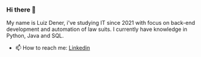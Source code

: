 ### Hi there 👋

My name is Luiz Dener, i've studying IT since 2021 with focus on back-end development and automation of law suits. I currently have knowledge in Python, Java and SQL.

- 📫 How to reach me: [Linkedin](https://www.linkedin.com/in/luiz-dener-7154b2215)

<!--
**luizdener/luizdener** is a ✨ _special_ ✨ repository because its `README.md` (this file) appears on your GitHub profile.

Here are some ideas to get you started:

- 🔭 I’m currently working on ...
- 🌱 I’m currently learning ...
- 👯 I’m looking to collaborate on ...
- 🤔 I’m looking for help with ...
- 💬 Ask me about ...
- 📫 How to reach me: ...
- 😄 Pronouns: ...
- ⚡ Fun fact: ...
-->
